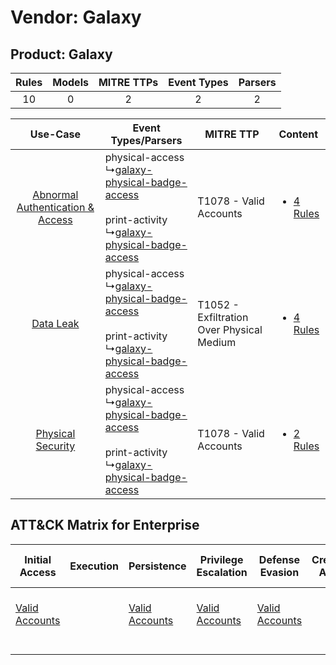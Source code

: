 Vendor: Galaxy
==============
Product: Galaxy
---------------
| Rules | Models | MITRE TTPs | Event Types | Parsers |
|:-----:|:------:|:----------:|:-----------:|:-------:|
|  10   |   0    |     2      |      2      |    2    |

|    Use-Case    | Event Types/Parsers    | MITRE TTP    | Content    |
|:----:| ---- | ---- | ---- |
| [Abnormal Authentication & Access](../../../UseCases/uc_abnormal_authentication_&_access.md) |  physical-access<br> ↳[galaxy-physical-badge-access](Ps/pC_galaxyphysicalbadgeaccess.md)<br><br> print-activity<br> ↳[galaxy-physical-badge-access](Ps/pC_galaxyphysicalbadgeaccess.md)<br> | T1078 - Valid Accounts<br>    | [<ul><li>4 Rules</li></ul>](RM/r_m_galaxy_galaxy_Abnormal_Authentication_&_Access.md) |
|    [Data Leak](../../../UseCases/uc_data_leak.md)    |  physical-access<br> ↳[galaxy-physical-badge-access](Ps/pC_galaxyphysicalbadgeaccess.md)<br><br> print-activity<br> ↳[galaxy-physical-badge-access](Ps/pC_galaxyphysicalbadgeaccess.md)<br> | T1052 - Exfiltration Over Physical Medium<br> | [<ul><li>4 Rules</li></ul>](RM/r_m_galaxy_galaxy_Data_Leak.md)    |
|    [Physical Security](../../../UseCases/uc_physical_security.md)    |  physical-access<br> ↳[galaxy-physical-badge-access](Ps/pC_galaxyphysicalbadgeaccess.md)<br><br> print-activity<br> ↳[galaxy-physical-badge-access](Ps/pC_galaxyphysicalbadgeaccess.md)<br> | T1078 - Valid Accounts<br>    | [<ul><li>2 Rules</li></ul>](RM/r_m_galaxy_galaxy_Physical_Security.md)    |

ATT&CK Matrix for Enterprise
----------------------------
| Initial Access                                                      | Execution | Persistence                                                         | Privilege Escalation                                                | Defense Evasion                                                     | Credential Access | Discovery | Lateral Movement | Collection | Command and Control | Exfiltration                                                                           | Impact |
| ------------------------------------------------------------------- | --------- | ------------------------------------------------------------------- | ------------------------------------------------------------------- | ------------------------------------------------------------------- | ----------------- | --------- | ---------------- | ---------- | ------------------- | -------------------------------------------------------------------------------------- | ------ |
| [Valid Accounts](https://attack.mitre.org/techniques/T1078)<br><br> |           | [Valid Accounts](https://attack.mitre.org/techniques/T1078)<br><br> | [Valid Accounts](https://attack.mitre.org/techniques/T1078)<br><br> | [Valid Accounts](https://attack.mitre.org/techniques/T1078)<br><br> |                   |           |                  |            |                     | [Exfiltration Over Physical Medium](https://attack.mitre.org/techniques/T1052)<br><br> |        |